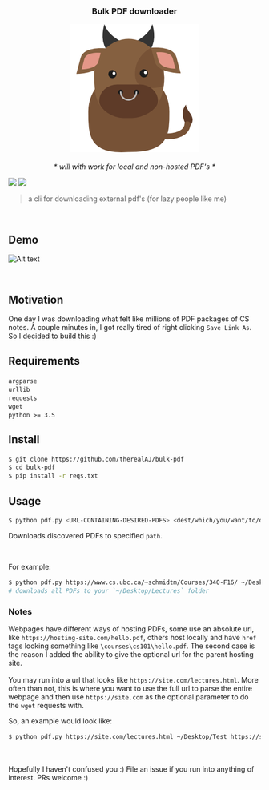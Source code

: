 <h3 font-size='20px' align='center'>Bulk PDF downloader</h3>
<p align="center">
  <img src="/media/bull.png"/>
  <br>
  <br>
  <i>* will with work for local and non-hosted PDF's *</i>
  
  <a><img src="https://img.shields.io/badge/License-MIT-blue.svg"></a>
  <a><img src="https://img.shields.io/badge/python-3.5%2C%203.6-39CCCC.svg"></a>
</p>

> a cli for downloading external pdf's (for lazy people like me)

<br>

## Demo

![Alt text](https://raw.githubusercontent.com/therealAJ/bulk-pdf/master/media/demo.gif)

<br>

## Motivation
One day I was downloading what felt like millions of PDF packages of CS notes. A couple minutes in, I got really tired of right clicking `Save Link As`. So I decided to build this :)   


## Requirements

`argparse`
<br>
`urllib`
<br>
`requests`
<br>
`wget`
<br>
`python >= 3.5`

## Install

```sh
$ git clone https://github.com/therealAJ/bulk-pdf
$ cd bulk-pdf
$ pip install -r reqs.txt
```

## Usage

```sh
$ python pdf.py <URL-CONTAINING-DESIRED-PDFS> <dest/which/you/want/to/download/to> [OPTIONAL-BASE-URL-FOR-HOSTED-PDFS]
```

Downloads discovered PDFs to specified `path`.

<br>

For example:

```sh
$ python pdf.py https://www.cs.ubc.ca/~schmidtm/Courses/340-F16/ ~/Desktop/Lectures
# downloads all PDFs to your `~/Desktop/Lectures` folder
```

### Notes

Webpages have different ways of hosting PDFs, some use an absolute url, like `https://hosting-site.com/hello.pdf`, others host locally and have `href` tags looking something like `\courses\cs101\hello.pdf`. The second case is the reason I added the ability to give the optional url for the parent hosting site. 
<br>
<br>
You may run into a url that looks like `https://site.com/lectures.html`. More often than not, this is where you want to use the full url to parse the entire webpage and then use `https://site.com` as the optional parameter to do the `wget` requests with. 

So, an example would look like: 
```sh
$ python pdf.py https://site.com/lectures.html ~/Desktop/Test https://site.com
```
<br>
<br>
Hopefully I haven't confused you :) File an issue if you run into anything of interest. PRs welcome :) 
